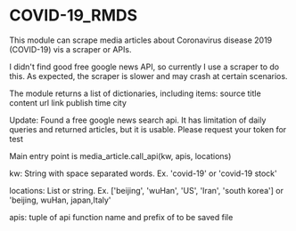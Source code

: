 # COVID-19_RMDS

This module can scrape media articles about Coronavirus disease 2019 (COVID-19) vis a scraper or APIs.

I didn't find good free google news API, so currently I use a scraper to do this. As expected, the scraper is slower
and may crash at certain scenarios.

The module returns a list of dictionaries, including items:
source
title
content
url link
publish time
city

Update:
Found a free google news search api. It has limitation of daily queries and returned articles, but it is usable.
Please request your token for test

Main entry point is media_article.call_api(kw, apis, locations)

kw:
String with space separated words. Ex. 'covid-19' or 'covid-19 stock'

locations:
List or string. Ex. ['beijing', 'wuHan', 'US', 'Iran', 'south korea'] or 'beijing, wuHan, japan,Italy'

apis:
tuple of api function name and prefix of to be saved file